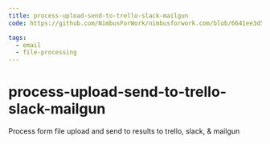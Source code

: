 ```yaml
---
title: process-upload-send-to-trello-slack-mailgun
code: https://github.com/NimbusForWork/nimbusforwork.com/blob/6641ee3d5a1faad3deb6bc5734ae05b521bb9b3b/src/lambda/form.js

tags: 
  - email
  - file-processing
---
```


# process-upload-send-to-trello-slack-mailgun

Process form file upload and send to results to trello, slack, &amp; mailgun
